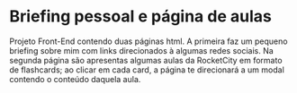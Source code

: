 # Briefing pessoal e página de aulas

Projeto Front-End contendo duas páginas html. A primeira faz um pequeno briefing sobre mim com links direcionados à algumas redes sociais. 
Na segunda página são apresentas algumas aulas da RocketCity em formato de flashcards; ao clicar em cada card, a página te direcionará 
a um modal contendo o conteúdo daquela aula.
